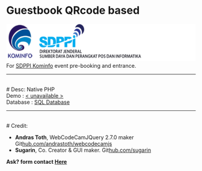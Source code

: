 # Guestbook QRcode based
<img src='logo-sdppi-2019.png' height='100px'/><br>
For <a href='https://www.postel.go.id/'>SDPPI Kominfo</a> event pre-booking and entrance.
<br>
<hr>
<br>
# Desc:
Native PHP<br>
Demo : <a href='#'>< unavailable ></a><br>
Database : <a href='https://github.com/pottsed/guestbook/blob/master/guestbook.sql'>SQL Database</a><br>

<hr>
<br>
# Credit: 
<ul>
<li><strong>Andras Toth</strong>, WebCodeCamJQuery 2.7.0 maker Git<a href='https://github.com/andrastoth/webcodecamjs'>hub.com/andrastoth/webcodecamjs</a></li>
<li><strong>Sugarin</strong>, Co. Creator & GUI maker. Git<a href='https://github.com/sugarin'>hub.com/sugarin</a></li>
</ul>

<strong>Ask? form contact <a href='https://mitchell.webku.cf/Project/Hacktiv8/DevC-FinalProject/contact.php'>Here</a></strong>
